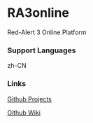 # RA3online
Red-Alert 3 Online Platform 
### Support Languages
zh-CN

### Links
[Github Projects](https://github.com/MrBBBaiXue/RA3online/projects)

[Github Wiki](https://github.com/MrBBBaiXue/RA3online/Wiki)
